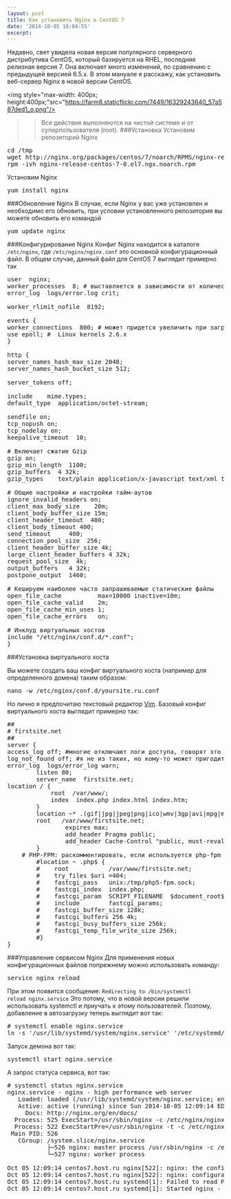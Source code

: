 ```yaml
---
layout: post
title: Как установить Nginx в CentOS 7
date: '2014-10-05 16:04:55'
excerpt:
---
```


Недавно, свет увидела новая версия популярного серверного дистрибутива CentOS, который базируется на RHEL, последняя релизная версия 7. Она включает много изменений, по сравнению с предыдущей версией 6.5.х. В этом мануале я расскажу, как установить веб-сервер Nginx в новой версии CentOS.

<img style="max-width: 400px; height:400px;"src="https://farm8.staticflickr.com/7449/16329243640_57a587ded1_o.png"/>
>>Все действия выполняются на чистой системе и от суперпользователя (root).
###Установка
Установим репозиторий Nginx
<pre>
cd /tmp
wget http://nginx.org/packages/centos/7/noarch/RPMS/nginx-release-centos-7-0.el7.ngx.noarch.rpm
rpm -ivh nginx-release-centos-7-0.el7.ngx.noarch.rpm
</pre>
Установим Nginx
<pre>
yum install nginx
</pre>
###Обновление Nginx
В случае, если Nginx у вас уже установлен и необходимо его обновить, при условии установленного репозитория вы можете обновить его командой
<pre>
yum update nginx
</pre>
###Конфигурирование Nginx
Конфиг Nginx находится в каталоге <code>/etc/nginx</code>, где <code>/etc/nginx/nginx.conf</code> это основной конфигурационный файл.
В общем случае, данный файл для CentOS 7 выглядит примерно так
<pre>
user  nginx;
worker_processes  8; # выставляется в зависимости от количества ядер
error_log  logs/error.log crit;

worker_rlimit_nofile  8192;

events {
worker_connections  800; # может придется увеличить при загруженном сервере
use epoll; #  Linux kernels 2.6.x
}

http {
server_names_hash_max_size 2048;
server_names_hash_bucket_size 512;

server_tokens off;

include    mime.types;
default_type  application/octet-stream;

sendfile on;
tcp_nopush on;
tcp_nodelay on;
keepalive_timeout  10;

# Включает сжатие Gzip
gzip on;
gzip_min_length  1100;
gzip_buffers  4 32k;
gzip_types    text/plain application/x-javascript text/xml text/css;

# Общие настройки и настройки тайм-аутов
ignore_invalid_headers on;
client_max_body_size    20m;
client_body_buffer_size 15m;
client_header_timeout  400;
client_body_timeout 400;
send_timeout     400;
connection_pool_size  256;
client_header_buffer_size 4k;
large_client_header_buffers 4 32k;
request_pool_size  4k;
output_buffers   4 32k;
postpone_output  1460;

# Кешируем наиболее часто запрашиваемые статические файлы
open_file_cache          max=10000 inactive=10m;
open_file_cache_valid    2m;
open_file_cache_min_uses 1;
open_file_cache_errors   on;

# Инклуд виртуальных хостов
include "/etc/nginx/conf.d/*.conf";
}
</pre>
###Установка виртуального хоста

Вы можете создать ваш конфиг виртуального хоста (например для определенного домена) таким образом:
<pre>
nano -w /etc/nginx/conf.d/yoursite.ru.conf
</pre>
Но лично я предпочитаю текстовый редактор [Vim](http://www.vim.org/).
Базовый конфиг виртуального хоста выглядит примерно так:
<pre>
##
# firstsite.net
##
server {
access_log off; #многие отключают логи доступа, говорят это снижает нагрузку
log_not_found off; #я не из таких, но кому-то может пригодится
error_log  logs/error_log warn;
        listen 80;
        server_name  firstsite.net;
location / {
            root  /var/www/;
            index  index.php index.html index.htm;
        }
        location ~* .(gif|jpg|jpeg|png|ico|wmv|3gp|avi|mpg|mpeg|mp4|flv|mp3|mid|js|css|wml|swf)$ {
        root   /var/www/firstsite.net;
                expires max;
                add_header Pragma public;
                add_header Cache-Control "public, must-revalidate, proxy-revalidate";
        }
	# PHP-FPM: раскомментировать, если используется php-fpm
        #location ~ .php$ {
        #    root           /var/www/firstsite.net;
        #    try_files $uri =404;
        #    fastcgi_pass   unix:/tmp/php5-fpm.sock;
        #    fastcgi_index  index.php;
        #    fastcgi_param  SCRIPT_FILENAME  $document_root$fastcgi_script_name;
        #    include        fastcgi_params;
        #    fastcgi_buffer_size 128k;
        #    fastcgi_buffers 256 4k;
        #    fastcgi_busy_buffers_size 256k;
        #    fastcgi_temp_file_write_size 256k;
        #}
}
</pre>
###Управление сервисом Nginx
Для применения новых конфигурационных файлов попрежнему можно использовать команду:
<pre>
service nginx reload
</pre>
При этом появится сообщение: <code>Redirecting to /bin/systemctl reload  nginx.service</code>
Это потому, что в новой версии решили использовать systemctl и приучать к этому пользователей.
Поэтому, добавление в автозагрузку теперь выглядит вот так:
<pre>
# systemctl enable nginx.service
ln -s '/usr/lib/systemd/system/nginx.service' '/etc/systemd/system/multi-user.target.wants/nginx.service'
</pre>
Запуск демона вот так:
<pre>
systemctl start nginx.service
</pre>
А запрос статуса сервиса, вот так:
<pre>
# systemctl status nginx.service
nginx.service - nginx - high performance web server
   Loaded: loaded (/usr/lib/systemd/system/nginx.service; enabled)
   Active: active (running) since Sun 2014-10-05 12:09:14 EDT; 7s ago
     Docs: http://nginx.org/en/docs/
  Process: 525 ExecStart=/usr/sbin/nginx -c /etc/nginx/nginx.conf (code=exited, status=0/SUCCESS)
  Process: 522 ExecStartPre=/usr/sbin/nginx -t -c /etc/nginx/nginx.conf (code=exited, status=0/SUCCESS)
 Main PID: 526
   CGroup: /system.slice/nginx.service
           ├─526 nginx: master process /usr/sbin/nginx -c /etc/nginx/nginx.conf
           └─527 nginx: worker process

Oct 05 12:09:14 centos7.host.ru nginx[522]: nginx: the configuration file /etc/nginx/nginx.conf syntax is ok
Oct 05 12:09:14 centos7.host.ru nginx[522]: nginx: configuration file /etc/nginx/nginx.conf test is successful
Oct 05 12:09:14 centos7.host.ru systemd[1]: Failed to read PID from file /run/nginx.pid: Invalid argument
Oct 05 12:09:14 centos7.host.ru systemd[1]: Started nginx - high performance web server.
</pre>



